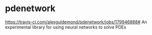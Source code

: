 # pdenetwork
https://travis-ci.com/alexguldemond/pdenetwork/jobs/179946888#
An experimental library for using neural networks to solve PDEs
